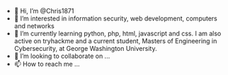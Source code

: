 - 👋 Hi, I’m @Chris1871
- 👀 I’m interested in information security, web development, computers and networks
- 🌱 I’m currently learning python, php, html, javascript and css.  I am also active on tryhackme and a current student, Masters of Engineering in Cybersecurity, at George Washington University.
- 💞️ I’m looking to collaborate on ...
- 📫 How to reach me ...

<!---
Chris1871/Chris1871 is a ✨ special ✨ repository because its `README.md` (this file) appears on your GitHub profile.
You can click the Preview link to take a look at your changes.
--->
